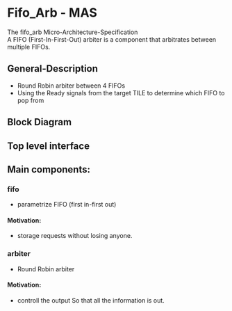 # Fifo_Arb - MAS
The fifo_arb Micro-Architecture-Specification   
A FIFO (First-In-First-Out) arbiter is a component that arbitrates between multiple FIFOs.


## General-Description
- Round Robin arbiter between 4 FIFOs
- Using the Ready signals from the target TILE to determine which FIFO to pop from


## Block Diagram


## Top level interface


## Main components:

### fifo
- parametrize FIFO (first in-first out) 
#### Motivation:
- storage requests without losing anyone.  

### arbiter
- Round Robin arbiter
#### Motivation:
- controll the output So that all the information is out. 
